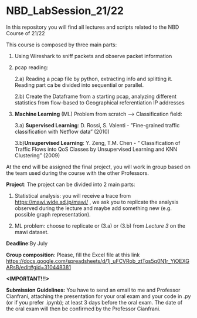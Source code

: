 # NBD_LabSession_21/22
In this repository you will find all lectures and scripts related to the NBD Course of 21/22

This course is composed by three main parts:

1) Using Wireshark to sniff packets and observe packet information

2) pcap reading:

   2.a) Reading a pcap file by python, extracting info and splitting it. Reading part ca be divided into sequential or parallel.
   
   2.b) Create the Dataframe from a starting pcap, analyzing different statistics from flow-based to Geographical referentiation IP addresses

3) **Machine Learning** (ML) Problem from scratch --> Classification field:

    3.a) **Supervised Learning**: D. Rossi, S. Valenti - ”Fine-grained traffic classification with Netflow data” (2010)
    
    3.b)**Unsupervised Learning**: Y. Zeng, T.M. Chen - ” Classification of Traffic Flows into QoS Classes by Unsupervised Learning and KNN Clustering” (2009)
    
    
At the end will be assigned the final project, you will work in group based on the team used during the course with the other Professors.

**Project**: The project can be divided into 2 main parts:

1) Statistical analysis: you will receive a trace from https://mawi.wide.ad.jp/mawi/ , we ask you to replicate the analysis observed during the lecture and maybe add something new (e.g. possible graph representation).

2) ML problem: choose to replicate or (3.a) or (3.b) from *Lecture 3* on the mawi dataset.

**Deadline**:By July

**Group composition**: Please, fill the Excel file at this link https://docs.google.com/spreadsheets/d/1j_uFCVRob_ztTos5q0N1r_YiOEXGARsB/edit#gid=310448381

**<IMPORTANT!!!>**

**Submission Guidelines:** You have to send an email to me and Professor Cianfrani, attaching the presentation for your oral exam and your code in .py (or if you prefer .ipynb); at least 3 days before the oral exam. The date of the oral exam will then be confirmed by the Professor Cianfrani.

  
